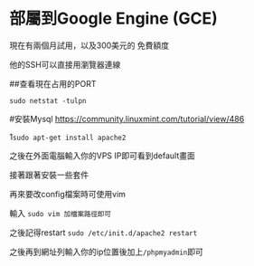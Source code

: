 # 部屬到Google Engine (GCE)

現在有兩個月試用，以及300美元的
免費額度

他的SSH可以直接用瀏覽器連線

##查看現在占用的PORT

`sudo netstat -tulpn`

#安裝Mysql
https://community.linuxmint.com/tutorial/view/486

1`sudo apt-get install apache2`

之後在外面電腦輸入你的VPS IP即可看到default畫面

接著跟著安裝一些套件

再來要改config檔案時可使用vim

輸入 `sudo vim 加檔案路徑即可`

之後記得restart `sudo /etc/init.d/apache2 restart`

之後再到網址列輸入你的ip位置後加上`/phpmyadmin`即可




